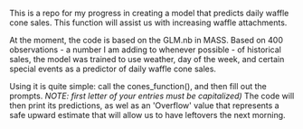 This is a repo for my progress in creating a model that predicts daily waffle cone sales. This function will assist us with increasing waffle attachments.

At the moment, the code is based on the GLM.nb in MASS. Based on 400 observations - a number I am adding to whenever possible - of historical sales,
the model was trained to use weather, day of the week, and certain special events as a predictor of daily waffle cone sales. 

Using it is quite simple: call the cones_function(), and then fill out the prompts. *NOTE: first letter of your entries must be capitalized)* 
The code will then print its predictions, as wel as an 'Overflow' value that represents a safe upward estimate that will allow us to have leftovers the next morning.
